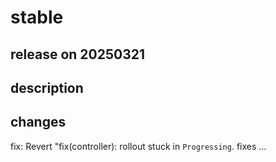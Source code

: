 # stable

## release on 20250321

## description

## changes

fix: Revert "fix(controller): rollout stuck in <code>Progressing</code>. fixes …

